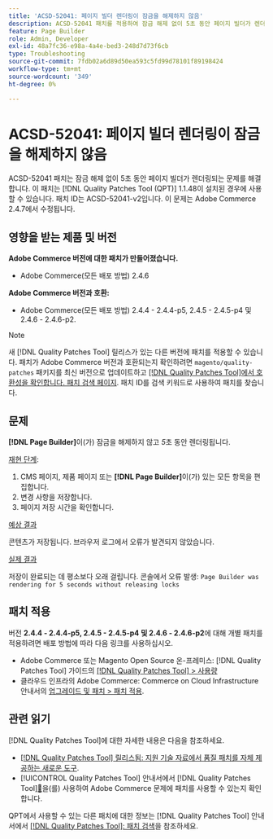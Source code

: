 ```yaml
---
title: 'ACSD-52041: 페이지 빌더 렌더링이 잠금을 해제하지 않음'
description: ACSD-52041 패치를 적용하여 잠금 해제 없이 5초 동안 페이지 빌더가 렌더링되는 Adobe Commerce 문제를 해결합니다.
feature: Page Builder
role: Admin, Developer
exl-id: 48a7fc36-e98a-4a4e-bed3-248d7d73f6cb
type: Troubleshooting
source-git-commit: 7fdb02a6d89d50ea593c5fd99d78101f89198424
workflow-type: tm+mt
source-wordcount: '349'
ht-degree: 0%

---
```


# ACSD-52041: 페이지 빌더 렌더링이 잠금을 해제하지 않음

ACSD-52041 패치는 잠금 해제 없이 5초 동안 페이지 빌더가 렌더링되는 문제를 해결합니다. 이 패치는 [!DNL Quality Patches Tool (QPT)] 1.1.48이 설치된 경우에 사용할 수 있습니다. 패치 ID는 ACSD-52041-v2입니다. 이 문제는 Adobe Commerce 2.4.7에서 수정됩니다.

## 영향을 받는 제품 및 버전

**Adobe Commerce 버전에 대한 패치가 만들어졌습니다.**

* Adobe Commerce(모든 배포 방법) 2.4.6

**Adobe Commerce 버전과 호환:**

* Adobe Commerce(모든 배포 방법) 2.4.4 - 2.4.4-p5, 2.4.5 - 2.4.5-p4 및 2.4.6 - 2.4.6-p2.



>[!NOTE]
>
>새 [!DNL Quality Patches Tool] 릴리스가 있는 다른 버전에 패치를 적용할 수 있습니다. 패치가 Adobe Commerce 버전과 호환되는지 확인하려면 `magento/quality-patches` 패키지를 최신 버전으로 업데이트하고 [[!DNL Quality Patches Tool]에서 호환성을 확인합니다. 패치 검색 페이지](https://experienceleague.adobe.com/tools/commerce-quality-patches/index.html). 패치 ID를 검색 키워드로 사용하여 패치를 찾습니다.


## 문제

**[!DNL Page Builder]**&#x200B;이(가) 잠금을 해제하지 않고 *5*&#x200B;초 동안 렌더링됩니다.

<u>재현 단계</u>:

1. CMS 페이지, 제품 페이지 또는 **[!DNL Page Builder]**&#x200B;이(가) 있는 모든 항목을 편집합니다.
1. 변경 사항을 저장합니다.
1. 페이지 저장 시간을 확인합니다.

<u>예상 결과</u>

콘텐츠가 저장됩니다. 브라우저 로그에서 오류가 발견되지 않았습니다.

<u>실제 결과</u>

저장이 완료되는 데 평소보다 오래 걸립니다.
콘솔에서 오류 발생: ``Page Builder was rendering for 5 seconds without releasing locks``

## 패치 적용

버전 **2.4.4 - 2.4.4-p5, 2.4.5 - 2.4.5-p4 및 2.4.6 - 2.4.6-p2**&#x200B;에 대해 개별 패치를 적용하려면 배포 방법에 따라 다음 링크를 사용하십시오.

* Adobe Commerce 또는 Magento Open Source 온-프레미스: [!DNL Quality Patches Tool] 가이드의 [[!DNL Quality Patches Tool] > 사용량](/help/tools/quality-patches-tool/usage.md)
* 클라우드 인프라의 Adobe Commerce: Commerce on Cloud Infrastructure 안내서의 [업그레이드 및 패치 > 패치 적용](https://experienceleague.adobe.com/docs/commerce-cloud-service/user-guide/develop/upgrade/apply-patches.html).

## 관련 읽기

[!DNL Quality Patches Tool]에 대한 자세한 내용은 다음을 참조하세요.

* [[!DNL Quality Patches Tool] 릴리스됨: 지원 기술 자료에서 품질 패치를 자체 제공하는 새로운 도구](https://experienceleague.adobe.com/en/docs/commerce-operations/tools/quality-patches-tool/quality-patches-tool-to-self-serve-quality-patches).
* [!UICONTROL Quality Patches Tool] 안내서에서  [!DNL Quality Patches Tool][&#128279;](/help/tools/quality-patches-tool/patches-available-in-qpt/check-patch-for-magento-issue-with-magento-quality-patches.md)을(를) 사용하여 Adobe Commerce 문제에 패치를 사용할 수 있는지 확인합니다.


QPT에서 사용할 수 있는 다른 패치에 대한 정보는 [!DNL Quality Patches Tool] 안내서에서 [[!DNL Quality Patches Tool]: 패치 검색](<https://experienceleague.adobe.com/tools/commerce-quality-patches/index.html>)을 참조하세요.
